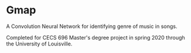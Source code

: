 # Gmap
A Convolution Neural Network for identifying genre of music in songs.

Completed for CECS 696 Master's degree project in spring 2020 through the University of Louisville.
